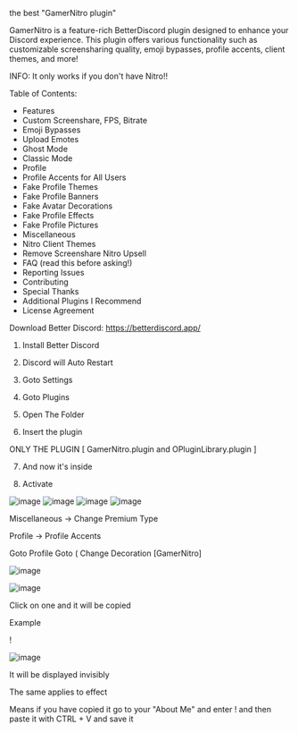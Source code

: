  the best "GamerNitro plugin"

GamerNitro is a feature-rich BetterDiscord plugin designed to enhance your Discord experience. This plugin offers various functionality such as customizable screensharing quality, emoji bypasses, profile accents, client themes, and more!




INFO: It only works if you don't have Nitro!!


Table of Contents:

- Features
- Custom Screenshare, FPS, Bitrate
- Emoji Bypasses
- Upload Emotes
- Ghost Mode
- Classic Mode
- Profile
- Profile Accents for All Users
- Fake Profile Themes
- Fake Profile Banners
- Fake Avatar Decorations
- Fake Profile Effects
- Fake Profile Pictures
- Miscellaneous
- Nitro Client Themes
- Remove Screenshare Nitro Upsell
- FAQ (read this before asking!)
- Reporting Issues
- Contributing
- Special Thanks
- Additional Plugins I Recommend
- License Agreement


Download Better Discord: https://betterdiscord.app/

1. Install Better Discord

2. Discord will Auto Restart

3. Goto Settings

4. Goto Plugins

5. Open The Folder

6. Insert the plugin

  ONLY THE PLUGIN [ GamerNitro.plugin and OPluginLibrary.plugin ]

7. And now it's inside

10. Activate 

![image](https://github.com/TGRexGamer/GamerNitro1/assets/166856873/3299cd7c-76e9-47b5-b7f8-96bb35b94a89)
![image](https://github.com/TGRexGamer/GamerNitro1/assets/166856873/8bcfe70b-82d1-4643-92b7-34323e130787)
![image](https://github.com/TGRexGamer/GamerNitro1/assets/166856873/5d3b51de-1822-43ad-a705-41247930562d)
![image](https://github.com/TGRexGamer/GamerNitro1/assets/166856873/95e4c43a-a034-4cf7-9fab-6ca49f6bdcd0)

Miscellaneous -> Change Premium Type

Profile -> Profile Accents


Goto Profile
Goto ( Change Decoration [GamerNitro]


![image](https://github.com/TGRexGamer/GamerNitro1/assets/166856873/d74d190d-daed-440b-a2fb-e1e3161c8ae7)

![image](https://github.com/TGRexGamer/GamerNitro1/assets/166856873/1c2249ec-3f1b-45f5-bd7b-e5288ae88f5f)

Click on one and it will be copied

Example

! 󠀯󠁡󠀰

![image](https://github.com/TGRexGamer/GamerNitro1/assets/166856873/e18e8615-94d0-4054-acbb-92a6dd0420da)


It will be displayed invisibly

The same applies to effect

Means if you have copied it go to your "About Me" and enter ! and then paste it with CTRL + V and save it
